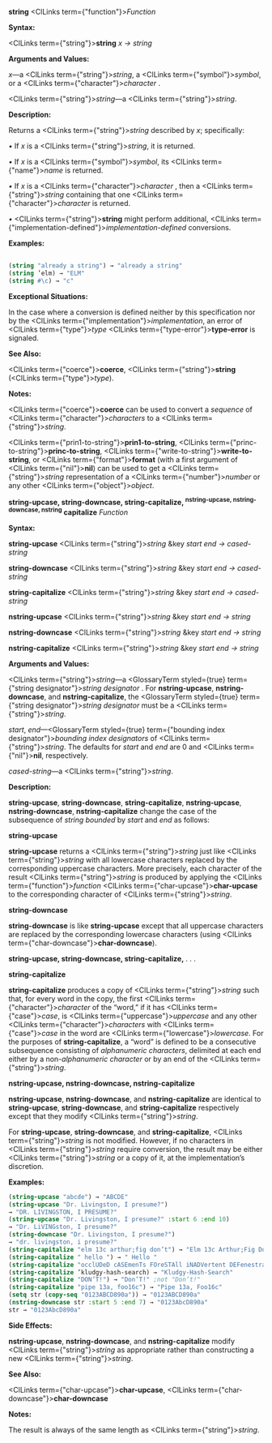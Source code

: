 **string** <ClLinks  term={"function"}><i>Function</i></ClLinks> 



**Syntax:** 



<ClLinks  term={"string"}><b>string</b></ClLinks> *x → string* 



**Arguments and Values:** 



*x*—a <ClLinks  term={"string"}><i>string</i></ClLinks>, a <ClLinks  term={"symbol"}><i>symbol</i></ClLinks>, or a <ClLinks  term={"character"}><i>character</i></ClLinks> . 



<ClLinks  term={"string"}><i>string</i></ClLinks>—a <ClLinks  term={"string"}><i>string</i></ClLinks>. 



**Description:** 



Returns a <ClLinks  term={"string"}><i>string</i></ClLinks> described by *x*; specifically: 



*•* If *x* is a <ClLinks  term={"string"}><i>string</i></ClLinks>, it is returned. 



*•* If *x* is a <ClLinks  term={"symbol"}><i>symbol</i></ClLinks>, its <ClLinks  term={"name"}><i>name</i></ClLinks> is returned. 



*•* If *x* is a <ClLinks  term={"character"}><i>character</i></ClLinks> , then a <ClLinks  term={"string"}><i>string</i></ClLinks> containing that one <ClLinks  term={"character"}><i>character</i></ClLinks> is returned. 



*•* <ClLinks  term={"string"}><b>string</b></ClLinks> might perform additional, <ClLinks  term={"implementation-defined"}><i>implementation-defined</i></ClLinks> conversions. 



**Examples:**
```lisp
 
(string "already a string") → "already a string" 
(string ’elm) → "ELM" 
(string #\c) → "c" 
```
**Exceptional Situations:** 



In the case where a conversion is defined neither by this specification nor by the <ClLinks  term={"implementation"}><i>implementation</i></ClLinks>, an error of <ClLinks  term={"type"}><i>type</i></ClLinks> <ClLinks  term={"type-error"}><b>type-error</b></ClLinks> is signaled. 



**See Also:** 



<ClLinks  term={"coerce"}><b>coerce</b></ClLinks>, <ClLinks  term={"string"}><b>string</b></ClLinks> (<ClLinks  term={"type"}><i>type</i></ClLinks>). 



**Notes:** 



<ClLinks  term={"coerce"}><b>coerce</b></ClLinks> can be used to convert a *sequence* of <ClLinks  term={"character"}><i>characters</i></ClLinks> to a <ClLinks  term={"string"}><i>string</i></ClLinks>. 







 



 



<ClLinks  term={"prin1-to-string"}><b>prin1-to-string</b></ClLinks>, <ClLinks  term={"princ-to-string"}><b>princ-to-string</b></ClLinks>, <ClLinks  term={"write-to-string"}><b>write-to-string</b></ClLinks>, or <ClLinks  term={"format"}><b>format</b></ClLinks> (with a first argument of <ClLinks  term={"nil"}><b>nil</b></ClLinks>) can be used to get a <ClLinks  term={"string"}><i>string</i></ClLinks> representation of a <ClLinks  term={"number"}><i>number</i></ClLinks> or any other <ClLinks  term={"object"}><i>object</i></ClLinks>. 



<b>string-upcase, string-downcase, string-capitalize, <sup>nstring-upcase, nstring-downcase, nstring</sup> capitalize</b> <i>Function</i> 



**Syntax:** 



**string-upcase** <ClLinks  term={"string"}><i>string</i></ClLinks> &amp;key *start end → cased-string* 



**string-downcase** <ClLinks  term={"string"}><i>string</i></ClLinks> &amp;key *start end → cased-string* 



**string-capitalize** <ClLinks  term={"string"}><i>string</i></ClLinks> &amp;key *start end → cased-string* 



**nstring-upcase** <ClLinks  term={"string"}><i>string</i></ClLinks> &amp;key *start end → string* 



**nstring-downcase** <ClLinks  term={"string"}><i>string</i></ClLinks> &amp;key *start end → string* 



**nstring-capitalize** <ClLinks  term={"string"}><i>string</i></ClLinks> &amp;key *start end → string* 



**Arguments and Values:** 



<ClLinks  term={"string"}><i>string</i></ClLinks>—a <GlossaryTerm styled={true} term={"string designator"}><i>string designator</i></GlossaryTerm> . For **nstring-upcase**, **nstring-downcase**, and **nstring-capitalize**, the <GlossaryTerm styled={true} term={"string designator"}><i>string designator</i></GlossaryTerm> must be a <ClLinks  term={"string"}><i>string</i></ClLinks>. 



*start*, *end*—<GlossaryTerm styled={true} term={"bounding index designator"}><i>bounding index designators</i></GlossaryTerm> of <ClLinks  term={"string"}><i>string</i></ClLinks>. The defaults for *start* and *end* are 0 and <ClLinks  term={"nil"}><b>nil</b></ClLinks>, respectively. 



*cased-string*—a <ClLinks  term={"string"}><i>string</i></ClLinks>. 



**Description:** 



**string-upcase**, **string-downcase**, **string-capitalize**, **nstring-upcase**, **nstring-downcase**, **nstring-capitalize** change the case of the subsequence of *string bounded* by *start* and *end* as follows: 



**string-upcase** 



**string-upcase** returns a <ClLinks  term={"string"}><i>string</i></ClLinks> just like <ClLinks  term={"string"}><i>string</i></ClLinks> with all lowercase characters replaced by the corresponding uppercase characters. More precisely, each character of the result <ClLinks  term={"string"}><i>string</i></ClLinks> is produced by applying the <ClLinks  term={"function"}><i>function</i></ClLinks> <ClLinks  term={"char-upcase"}><b>char-upcase</b></ClLinks> to the corresponding character of <ClLinks  term={"string"}><i>string</i></ClLinks>. 



**string-downcase** 



**string-downcase** is like **string-upcase** except that all uppercase characters are replaced by the corresponding lowercase characters (using <ClLinks  term={"char-downcase"}><b>char-downcase</b></ClLinks>). 







 



 



**string-upcase, string-downcase, string-capitalize,** *. . .* 



**string-capitalize** 



**string-capitalize** produces a copy of <ClLinks  term={"string"}><i>string</i></ClLinks> such that, for every word in the copy, the first <ClLinks  term={"character"}><i>character</i></ClLinks> of the “word,” if it has <ClLinks  term={"case"}><i>case</i></ClLinks>, is <ClLinks  term={"uppercase"}><i>uppercase</i></ClLinks> and any other <ClLinks  term={"character"}><i>characters</i></ClLinks> with <ClLinks  term={"case"}><i>case</i></ClLinks> in the word are <ClLinks  term={"lowercase"}><i>lowercase</i></ClLinks>. For the purposes of **string-capitalize**, a “word” is defined to be a consecutive subsequence consisting of *alphanumeric characters*, delimited at each end either by a non-*alphanumeric character* or by an end of the <ClLinks  term={"string"}><i>string</i></ClLinks>. 



**nstring-upcase, nstring-downcase, nstring-capitalize** 



**nstring-upcase**, **nstring-downcase**, and **nstring-capitalize** are identical to **string-upcase**, **string-downcase**, and **string-capitalize** respectively except that they modify <ClLinks  term={"string"}><i>string</i></ClLinks>. 



For **string-upcase**, **string-downcase**, and **string-capitalize**, <ClLinks  term={"string"}><i>string</i></ClLinks> is not modified. However, if no characters in <ClLinks  term={"string"}><i>string</i></ClLinks> require conversion, the result may be either <ClLinks  term={"string"}><i>string</i></ClLinks> or a copy of it, at the implementation’s discretion. 



**Examples:**
```lisp
(string-upcase "abcde") → "ABCDE" 
(string-upcase "Dr. Livingston, I presume?") 
→ "DR. LIVINGSTON, I PRESUME?" 
(string-upcase "Dr. Livingston, I presume?" :start 6 :end 10) 
→ "Dr. LiVINGston, I presume?" 
(string-downcase "Dr. Livingston, I presume?") 
→ "dr. livingston, i presume?" 
(string-capitalize "elm 13c arthur;fig don’t") → "Elm 13c Arthur;Fig Don’T" 
(string-capitalize " hello ") → " Hello " 
(string-capitalize "occlUDeD cASEmenTs FOreSTAll iNADVertent DEFenestraTION") → "Occluded Casements Forestall Inadvertent Defenestration" 
(string-capitalize ’kludgy-hash-search) → "Kludgy-Hash-Search" 
(string-capitalize "DON’T!") → "Don’T!" ;not "Don’t!" 
(string-capitalize "pipe 13a, foo16c") → "Pipe 13a, Foo16c" 
(setq str (copy-seq "0123ABCD890a")) → "0123ABCD890a" 
(nstring-downcase str :start 5 :end 7) → "0123AbcD890a" 
str → "0123AbcD890a" 
```
**Side Effects:** 



**nstring-upcase**, **nstring-downcase**, and **nstring-capitalize** modify <ClLinks  term={"string"}><i>string</i></ClLinks> as appropriate rather than constructing a new <ClLinks  term={"string"}><i>string</i></ClLinks>. 



**See Also:** 



<ClLinks  term={"char-upcase"}><b>char-upcase</b></ClLinks>, <ClLinks  term={"char-downcase"}><b>char-downcase</b></ClLinks> 







 



 



**Notes:** 



The result is always of the same length as <ClLinks  term={"string"}><i>string</i></ClLinks>. 




